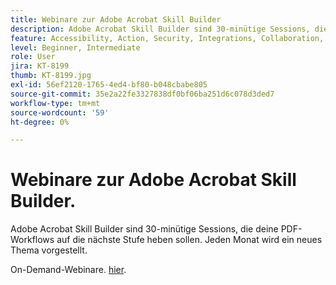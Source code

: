 ```yaml
---
title: Webinare zur Adobe Acrobat Skill Builder
description: Adobe Acrobat Skill Builder sind 30-minütige Sessions, die deine PDF-Workflows auf die nächste Stufe heben sollen
feature: Accessibility, Action, Security, Integrations, Collaboration, Edit PDF, Convert PDF, Share, Mobile, Skill Builder, Form
level: Beginner, Intermediate
role: User
jira: KT-8199
thumb: KT-8199.jpg
exl-id: 56ef2120-1765-4ed4-bf80-b048cbabe805
source-git-commit: 35e2a22fe3327838df0bf06ba251d6c078d3ded7
workflow-type: tm+mt
source-wordcount: '59'
ht-degree: 0%

---
```


# Webinare zur Adobe Acrobat Skill Builder.

Adobe Acrobat Skill Builder sind 30-minütige Sessions, die deine PDF-Workflows auf die nächste Stufe heben sollen. Jeden Monat wird ein neues Thema vorgestellt.

On-Demand-Webinare. [hier](https://gateway.on24.com/wcc/eh/2172296/category/41718/acrobat).